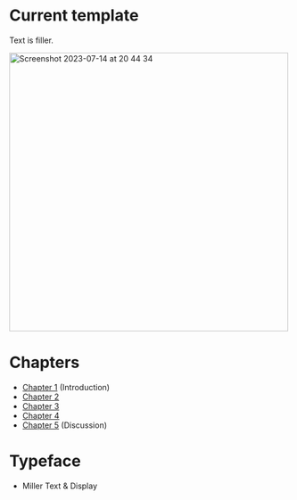 # Current template

Text is filler.

<img width="500" alt="Screenshot 2023-07-14 at 20 44 34" src="https://github.com/HansPinckaers/thesis/assets/70747/6fc803a1-0bc2-4df9-903b-7d4b6e54236d">


# Chapters

* [Chapter 1](https://hanspinckaers.github.io/thesis/chapter1.html) (Introduction)
* [Chapter 2](https://hanspinckaers.github.io/thesis/chapter2.html)
* [Chapter 3](https://hanspinckaers.github.io/thesis/chapter3.html)
* [Chapter 4](https://hanspinckaers.github.io/thesis/chapter4.html)
* [Chapter 5](https://hanspinckaers.github.io/thesis/chapter5.html) (Discussion)

# Typeface

*  Miller Text & Display
